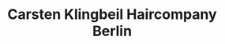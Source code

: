 ---
title: "Carsten Klingbeil Haircompany Berlin"
url: /berlin/carsten-klingbeil-haircompany-berlin/
shop: Friseur
---